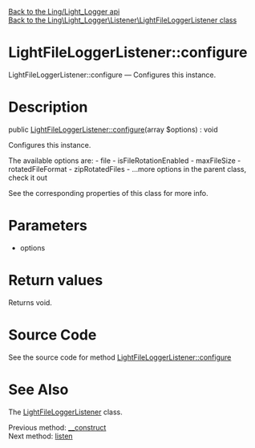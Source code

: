 [Back to the Ling/Light_Logger api](https://github.com/lingtalfi/Light_Logger/blob/master/doc/api/Ling/Light_Logger.md)<br>
[Back to the Ling\Light_Logger\Listener\LightFileLoggerListener class](https://github.com/lingtalfi/Light_Logger/blob/master/doc/api/Ling/Light_Logger/Listener/LightFileLoggerListener.md)


LightFileLoggerListener::configure
================



LightFileLoggerListener::configure — Configures this instance.




Description
================


public [LightFileLoggerListener::configure](https://github.com/lingtalfi/Light_Logger/blob/master/doc/api/Ling/Light_Logger/Listener/LightFileLoggerListener/configure.md)(array $options) : void




Configures this instance.

The available options are:
     - file
     - isFileRotationEnabled
     - maxFileSize
     - rotatedFileFormat
     - zipRotatedFiles
     - ...more options in the parent class, check it out

See the corresponding properties of this class for more info.




Parameters
================


- options

    


Return values
================

Returns void.








Source Code
===========
See the source code for method [LightFileLoggerListener::configure](https://github.com/lingtalfi/Light_Logger/blob/master/Listener/LightFileLoggerListener.php#L135-L154)


See Also
================

The [LightFileLoggerListener](https://github.com/lingtalfi/Light_Logger/blob/master/doc/api/Ling/Light_Logger/Listener/LightFileLoggerListener.md) class.

Previous method: [__construct](https://github.com/lingtalfi/Light_Logger/blob/master/doc/api/Ling/Light_Logger/Listener/LightFileLoggerListener/__construct.md)<br>Next method: [listen](https://github.com/lingtalfi/Light_Logger/blob/master/doc/api/Ling/Light_Logger/Listener/LightFileLoggerListener/listen.md)<br>

